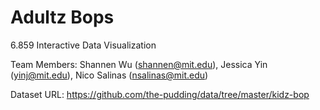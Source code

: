 # Adultz Bops
6.859 Interactive Data Visualization

Team Members: Shannen Wu ([shannen@mit.edu](shannen@mit.edu)), Jessica Yin ([yinj@mit.edu](yinj@mit.edu)), Nico Salinas ([nsalinas@mit.edu](nsalinas@mit.edu))

Dataset URL: https://github.com/the-pudding/data/tree/master/kidz-bop